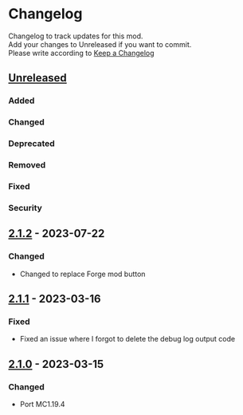 # Changelog
Changelog to track updates for this mod.  
    Add your changes to Unreleased if you want to commit.  
    Please write according to [Keep a Changelog](https://keepachangelog.com/en/1.0.0/)

## [Unreleased]

### Added

### Changed

### Deprecated

### Removed

### Fixed

### Security

## [2.1.2] - 2023-07-22

### Changed
- Changed to replace Forge mod button

## [2.1.1] - 2023-03-16

### Fixed
- Fixed an issue where I forgot to delete the debug log output code

## [2.1.0] - 2023-03-15

### Changed
- Port MC1.19.4

[Unreleased]: https://github.com/MORIMORI0317/GameMenuModOption/compare/v2.1.2...HEAD
[2.1.2]: https://github.com/MORIMORI0317/GameMenuModOption/compare/v2.1.1...v2.1.2
[2.1.1]: https://github.com/MORIMORI0317/GameMenuModOption/compare/v2.1.0...v2.1.1
[2.1.0]: https://github.com/MORIMORI0317/GameMenuModOption/commits/v2.1.0
